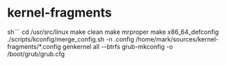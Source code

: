 # kernel-fragments

sh```
cd /usr/src/linux
make clean 
make mrproper
make x86_64_defconfig
./scripts/kconfig/merge_config.sh -n .config /home/mark/sources/kernel-fragments/*.config
genkernel all --btrfs
grub-mkconfig -o /boot/grub/grub.cfg
```
